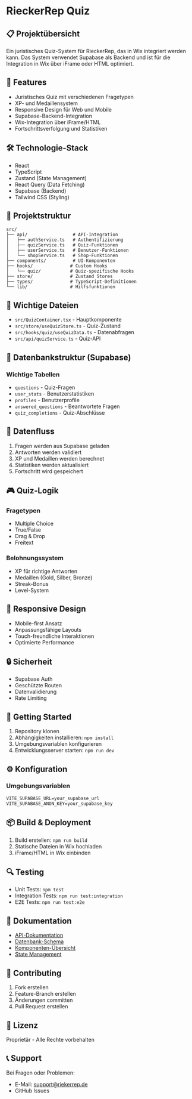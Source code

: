 # RieckerRep Quiz

## 📋 Projektübersicht
Ein juristisches Quiz-System für RieckerRep, das in Wix integriert werden kann. Das System verwendet Supabase als Backend und ist für die Integration in Wix über iFrame oder HTML optimiert.

## 🚀 Features
- Juristisches Quiz mit verschiedenen Fragetypen
- XP- und Medaillensystem
- Responsive Design für Web und Mobile
- Supabase-Backend-Integration
- Wix-Integration über iFrame/HTML
- Fortschrittsverfolgung und Statistiken

## 🛠 Technologie-Stack
- React
- TypeScript
- Zustand (State Management)
- React Query (Data Fetching)
- Supabase (Backend)
- Tailwind CSS (Styling)

## 📁 Projektstruktur
```
src/
├── api/                 # API-Integration
│   ├── authService.ts   # Authentifizierung
│   ├── quizService.ts   # Quiz-Funktionen
│   ├── userService.ts   # Benutzer-Funktionen
│   └── shopService.ts   # Shop-Funktionen
├── components/          # UI-Komponenten
├── hooks/              # Custom Hooks
│   └── quiz/           # Quiz-spezifische Hooks
├── store/              # Zustand Stores
├── types/              # TypeScript-Definitionen
└── lib/                # Hilfsfunktionen
```

## 🔑 Wichtige Dateien
- `src/QuizContainer.tsx` - Hauptkomponente
- `src/store/useQuizStore.ts` - Quiz-Zustand
- `src/hooks/quiz/useQuizData.ts` - Datenabfragen
- `src/api/quizService.ts` - Quiz-API

## 💾 Datenbankstruktur (Supabase)
### Wichtige Tabellen
- `questions` - Quiz-Fragen
- `user_stats` - Benutzerstatistiken
- `profiles` - Benutzerprofile
- `answered_questions` - Beantwortete Fragen
- `quiz_completions` - Quiz-Abschlüsse

## 🔄 Datenfluss
1. Fragen werden aus Supabase geladen
2. Antworten werden validiert
3. XP und Medaillen werden berechnet
4. Statistiken werden aktualisiert
5. Fortschritt wird gespeichert

## 🎮 Quiz-Logik
### Fragetypen
- Multiple Choice
- True/False
- Drag & Drop
- Freitext

### Belohnungssystem
- XP für richtige Antworten
- Medaillen (Gold, Silber, Bronze)
- Streak-Bonus
- Level-System

## 📱 Responsive Design
- Mobile-first Ansatz
- Anpassungsfähige Layouts
- Touch-freundliche Interaktionen
- Optimierte Performance

## 🔒 Sicherheit
- Supabase Auth
- Geschützte Routen
- Datenvalidierung
- Rate Limiting

## 🚀 Getting Started
1. Repository klonen
2. Abhängigkeiten installieren: `npm install`
3. Umgebungsvariablen konfigurieren
4. Entwicklungsserver starten: `npm run dev`

## ⚙️ Konfiguration
### Umgebungsvariablen
```env
VITE_SUPABASE_URL=your_supabase_url
VITE_SUPABASE_ANON_KEY=your_supabase_key
```

## 📦 Build & Deployment
1. Build erstellen: `npm run build`
2. Statische Dateien in Wix hochladen
3. iFrame/HTML in Wix einbinden

## 🔍 Testing
- Unit Tests: `npm test`
- Integration Tests: `npm run test:integration`
- E2E Tests: `npm run test:e2e`

## 📝 Dokumentation
- [API-Dokumentation](docs/api.md)
- [Datenbank-Schema](docs/database.md)
- [Komponenten-Übersicht](docs/components.md)
- [State Management](docs/state.md)

## 🤝 Contributing
1. Fork erstellen
2. Feature-Branch erstellen
3. Änderungen committen
4. Pull Request erstellen

## 📄 Lizenz
Proprietär - Alle Rechte vorbehalten

## 📞 Support
Bei Fragen oder Problemen:
- E-Mail: support@riekerrep.de
- GitHub Issues
